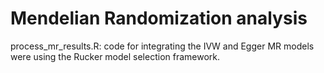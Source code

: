 # Mendelian Randomization analysis

process_mr_results.R: code for integrating the IVW and Egger MR models were using the Rucker model selection framework.
